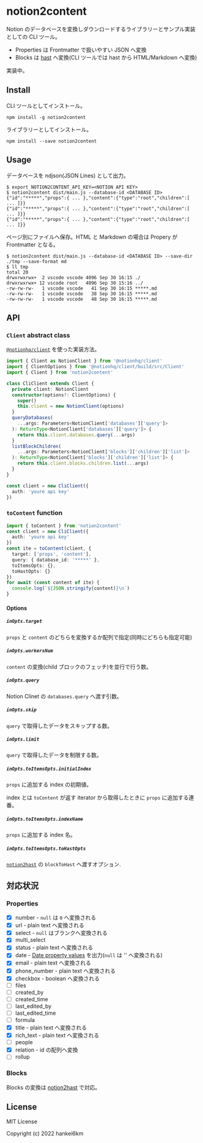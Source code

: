 # notion2content

Notion のデータベースを変換しダウンロードするライブラリーとサンプル実装としての CLI ツール。

- Properties は Frontmatter で扱いやすい JSON へ変換
- Blocks は [hast](https://github.com/syntax-tree/hast) へ変換(CLI ツールでは hast から HTML/Markdown へ変換)

実装中。

## Install

CLI ツールとしてインストール。

```
npm install -g notion2content
```

ライブラリーとしてインストール。

```
npm install --save notion2content
```

## Usage

データベースを ndjson(JSON Lines) として出力。

```
$ export NOTION2CONTENT_API_KEY=<NOTION API KEY>
$ notion2content dist/main.js --database-id <DATABASE ID>
{"id":"*****","props":{ ... },"content":{"type":"root","children":[ ... ]}}
{"id":"*****","props":{ ... },"content":{"type":"root","children":[ ... ]}}
{"id":"*****","props":{ ... },"content":{"type":"root","children":[ ... ]}}
```

ページ別にファイルへ保存。HTML と Markdown の場合は Propery が Frontmatter となる。

```
$ notion2content dist/main.js --database-id <DATABASE ID> --save-dir ./tmp --save-format md
$ ll tmp
total 20
drwxrwxrwx+  2 vscode vscode 4096 Sep 30 16:15 ./
drwxrwxrwx+ 12 vscode root   4096 Sep 30 15:16 ../
-rw-rw-rw-   1 vscode vscode   41 Sep 30 16:15 *****.md
-rw-rw-rw-   1 vscode vscode   38 Sep 30 16:15 *****.md
-rw-rw-rw-   1 vscode vscode   48 Sep 30 16:15 *****.md
```

## API

### `Client` abstract class

[`@notionhq/client`](https://www.npmjs.com/package/@notionhq/client) を使った実装方法。

```typescript
import { Client as NotionClient } from '@notionhq/client'
import { ClientOptions } from '@notionhq/client/build/src/Client'
import { Client } from 'notion2content'

class CliClient extends Client {
  private client: NotionClient
  constructor(options?: ClientOptions) {
    super()
    this.client = new NotionClient(options)
  }
  queryDatabases(
    ...args: Parameters<NotionClient['databases']['query']>
  ): ReturnType<NotionClient['databases']['query']> {
    return this.client.databases.query(...args)
  }
  listBlockChildren(
    ...args: Parameters<NotionClient['blocks']['children']['list']>
  ): ReturnType<NotionClient['blocks']['children']['list']> {
    return this.client.blocks.children.list(...args)
  }
}

const client = new CliClient({
  auth: 'youre api key'
})
```

### `toContent` function

```typescript
import { toContent } from 'notion2content'
const client = new CliClient({
  auth: 'youre api key'
})
const ite = toContent(client, {
  target: ['props', 'content'],
  query: { database_id: '*****' },
  toItemsOpts: {},
  toHastOpts: {}
})
for await (const content of ite) {
  console.log(`${JSON.stringify(content)}\n`)
}
```

#### Options

##### `inOpts.target`

`props` と `content` のどちらを変換するか配列で指定(同時にどちらも指定可能)

##### `inOpts.workersNum`

`content` の変換(child ブロックのフェッチ)を並行で行う数。

##### `inOpts.query`

Notion Clinet の `databases.query` へ渡す引数。

##### `inOpts.skip`

`query` で取得したデータをスキップする数。

##### `inOpts.limit`

`query` で取得したデータを制限する数。

##### `inOpts.toItemsOpts.initialIndex`

`props` に追加する index の初期値。

index とは `toContent` が返す iterator から取得したときに `props` に追加する連番。

##### `inOpts.toItemsOpts.indexName`

`props` に追加する index 名。

##### `inOpts.toItemsOpts.toHastOpts`

[`notion2hast`](https://github.com/hankei6km/notion2hast) の `blockToHast` へ渡すオプション.

## 対応状況

### Properties

- [x] number - `null` は `0` へ変換される
- [x] url - plain text へ変換される
- [x] select - `null` はブランクへ変換される
- [x] multi_select
- [x] status - plain text へ変換される
- [x] date - [Date property values](https://developers.notion.com/reference/property-item-object#date-property-values) を出力(`null` は '' へ変換される)
- [x] email - plain text へ変換される
- [x] phone_number - plain text へ変換される
- [x] checkbox - boolean へ変換される
- [ ] files
- [ ] created_by
- [ ] created_time
- [ ] last_edited_by
- [ ] last_edited_time
- [ ] formula
- [x] title - plain text へ変換される
- [x] rich_text - plain text へ変換される
- [ ] people
- [x] relation - id の配列へ変換
- [ ] rollup

### Blocks

Blocks の変換は [notion2hast](https://github.com/hankei6km/notion2hast#%E5%AF%BE%E5%BF%9C%E7%8A%B6%E6%B3%81) で対応。

## License

MIT License

Copyright (c) 2022 hankei6km
